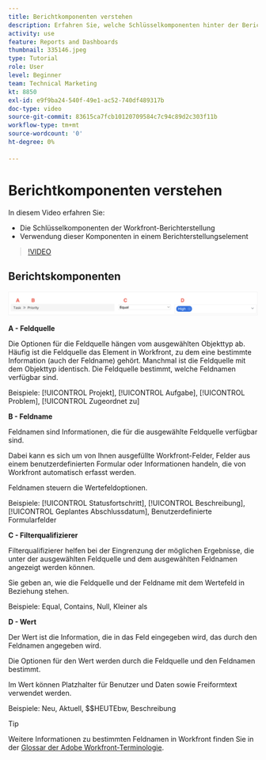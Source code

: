 ```yaml
---
title: Berichtkomponenten verstehen
description: Erfahren Sie, welche Schlüsselkomponenten hinter der Berichterstellung stehen und wie diese in einem Berichterstellungselement in Workfront verwendet werden.
activity: use
feature: Reports and Dashboards
thumbnail: 335146.jpeg
type: Tutorial
role: User
level: Beginner
team: Technical Marketing
kt: 8850
exl-id: e9f9ba24-540f-49e1-ac52-740df489317b
doc-type: video
source-git-commit: 83615ca7fcb10120709584c7c94c89d2c303f11b
workflow-type: tm+mt
source-wordcount: '0'
ht-degree: 0%

---
```


# Berichtkomponenten verstehen

In diesem Video erfahren Sie:

* Die Schlüsselkomponenten der Workfront-Berichterstellung
* Verwendung dieser Komponenten in einem Berichterstellungselement

>[!VIDEO](https://video.tv.adobe.com/v/335146/?quality=12&learn=on)

## Berichtskomponenten

![Ein Bild des Bildschirms zum Erstellen eines Filters](assets/reporting-components-1.png)

**A - Feldquelle**

Die Optionen für die Feldquelle hängen vom ausgewählten Objekttyp ab. Häufig ist die Feldquelle das Element in Workfront, zu dem eine bestimmte Information (auch der Feldname) gehört. Manchmal ist die Feldquelle mit dem Objekttyp identisch.
Die Feldquelle bestimmt, welche Feldnamen verfügbar sind.

Beispiele: [!UICONTROL Projekt], [!UICONTROL Aufgabe], [!UICONTROL Problem], [!UICONTROL Zugeordnet zu]

**B - Feldname**

Feldnamen sind Informationen, die für die ausgewählte Feldquelle verfügbar sind.

Dabei kann es sich um von Ihnen ausgefüllte Workfront-Felder, Felder aus einem benutzerdefinierten Formular oder Informationen handeln, die von Workfront automatisch erfasst werden.

Feldnamen steuern die Wertefeldoptionen.

Beispiele: [!UICONTROL Statusfortschritt], [!UICONTROL Beschreibung], [!UICONTROL Geplantes Abschlussdatum], Benutzerdefinierte Formularfelder

**C - Filterqualifizierer**

Filterqualifizierer helfen bei der Eingrenzung der möglichen Ergebnisse, die unter der ausgewählten Feldquelle und dem ausgewählten Feldnamen angezeigt werden können.

Sie geben an, wie die Feldquelle und der Feldname mit dem Wertefeld in Beziehung stehen.

Beispiele: Equal, Contains, Null, Kleiner als

**D - Wert**

Der Wert ist die Information, die in das Feld eingegeben wird, das durch den Feldnamen angegeben wird.

Die Optionen für den Wert werden durch die Feldquelle und den Feldnamen bestimmt.

Im Wert können Platzhalter für Benutzer und Daten sowie Freiformtext verwendet werden.

Beispiele: Neu, Aktuell, $$HEUTEbw, Beschreibung

>[!TIP]
>
>Weitere Informationen zu bestimmten Feldnamen in Workfront finden Sie in der [Glossar der Adobe Workfront-Terminologie](https://experienceleague.adobe.com/docs/workfront/using/basics/workfront-terminology-glossary.html?lang=en).


